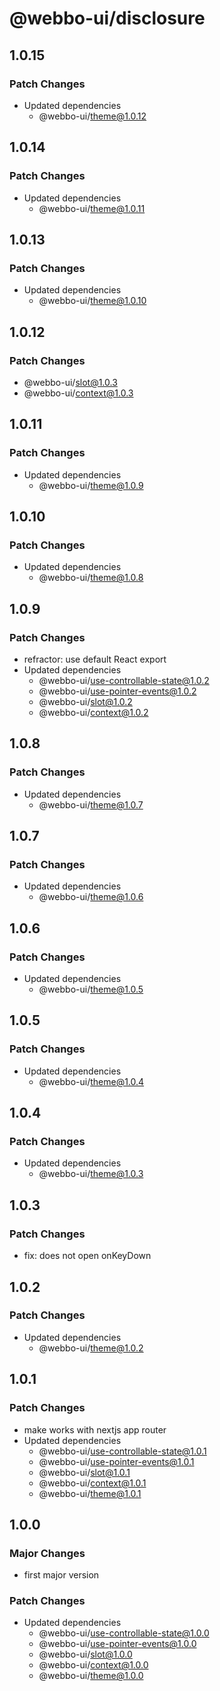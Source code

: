 # @webbo-ui/disclosure

## 1.0.15

### Patch Changes

- Updated dependencies
  - @webbo-ui/theme@1.0.12

## 1.0.14

### Patch Changes

- Updated dependencies
  - @webbo-ui/theme@1.0.11

## 1.0.13

### Patch Changes

- Updated dependencies
  - @webbo-ui/theme@1.0.10

## 1.0.12

### Patch Changes

- @webbo-ui/slot@1.0.3
- @webbo-ui/context@1.0.3

## 1.0.11

### Patch Changes

- Updated dependencies
  - @webbo-ui/theme@1.0.9

## 1.0.10

### Patch Changes

- Updated dependencies
  - @webbo-ui/theme@1.0.8

## 1.0.9

### Patch Changes

- refractor: use default React export
- Updated dependencies
  - @webbo-ui/use-controllable-state@1.0.2
  - @webbo-ui/use-pointer-events@1.0.2
  - @webbo-ui/slot@1.0.2
  - @webbo-ui/context@1.0.2

## 1.0.8

### Patch Changes

- Updated dependencies
  - @webbo-ui/theme@1.0.7

## 1.0.7

### Patch Changes

- Updated dependencies
  - @webbo-ui/theme@1.0.6

## 1.0.6

### Patch Changes

- Updated dependencies
  - @webbo-ui/theme@1.0.5

## 1.0.5

### Patch Changes

- Updated dependencies
  - @webbo-ui/theme@1.0.4

## 1.0.4

### Patch Changes

- Updated dependencies
  - @webbo-ui/theme@1.0.3

## 1.0.3

### Patch Changes

- fix: does not open onKeyDown

## 1.0.2

### Patch Changes

- Updated dependencies
  - @webbo-ui/theme@1.0.2

## 1.0.1

### Patch Changes

- make works with nextjs app router
- Updated dependencies
  - @webbo-ui/use-controllable-state@1.0.1
  - @webbo-ui/use-pointer-events@1.0.1
  - @webbo-ui/slot@1.0.1
  - @webbo-ui/context@1.0.1
  - @webbo-ui/theme@1.0.1

## 1.0.0

### Major Changes

- first major version

### Patch Changes

- Updated dependencies
  - @webbo-ui/use-controllable-state@1.0.0
  - @webbo-ui/use-pointer-events@1.0.0
  - @webbo-ui/slot@1.0.0
  - @webbo-ui/context@1.0.0
  - @webbo-ui/theme@1.0.0
